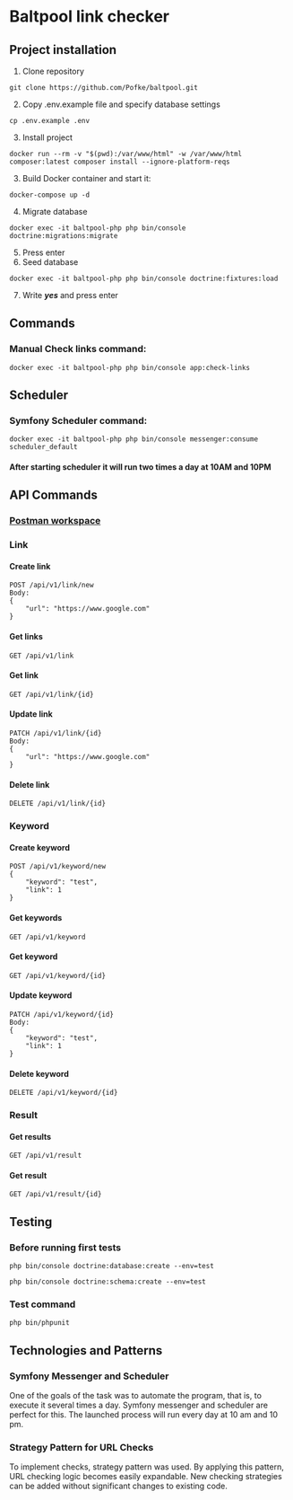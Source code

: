 # Baltpool link checker

## Project installation
1. Clone repository
```
git clone https://github.com/Pofke/baltpool.git
```
2. Copy .env.example file and specify database settings
```
cp .env.example .env
```
3. Install project
```
docker run --rm -v "$(pwd):/var/www/html" -w /var/www/html composer:latest composer install --ignore-platform-reqs
```
3. Build Docker container and start it:
```
docker-compose up -d 
```
4. Migrate database
```
docker exec -it baltpool-php php bin/console doctrine:migrations:migrate
```
5. Press enter
6. Seed database
```
docker exec -it baltpool-php php bin/console doctrine:fixtures:load
```
7. Write **_yes_** and press enter

## Commands
### Manual Check links command: 
```
docker exec -it baltpool-php php bin/console app:check-links 
```
## Scheduler
### Symfony Scheduler command:
```
docker exec -it baltpool-php php bin/console messenger:consume scheduler_default
```
#### After starting scheduler it will run two times a day at 10AM and 10PM
## API Commands
### [Postman workspace](https://www.postman.com/docking-module-geologist-64116823/workspace/baltpool)
### Link
#### Create link
```
POST /api/v1/link/new
Body:
{
    "url": "https://www.google.com"
}
```
#### Get links
```
GET /api/v1/link
```
#### Get link
```
GET /api/v1/link/{id}
```
#### Update link
```
PATCH /api/v1/link/{id}
Body:
{
    "url": "https://www.google.com"
}
```
#### Delete link
```
DELETE /api/v1/link/{id}
```
### Keyword
#### Create keyword
```
POST /api/v1/keyword/new
{
    "keyword": "test",
    "link": 1
}
```
#### Get keywords
```
GET /api/v1/keyword
```
#### Get keyword
```
GET /api/v1/keyword/{id}
```
#### Update keyword
```
PATCH /api/v1/keyword/{id}
Body:
{
    "keyword": "test",
    "link": 1
}
```
#### Delete keyword
```
DELETE /api/v1/keyword/{id}
```
### Result
#### Get results
```
GET /api/v1/result
```
#### Get result
```
GET /api/v1/result/{id}
```
## Testing
### Before running first tests
```
php bin/console doctrine:database:create --env=test
```
```
php bin/console doctrine:schema:create --env=test
```
### Test command
```
php bin/phpunit
```
## Technologies and Patterns
### Symfony Messenger and Scheduler
One of the goals of the task was to automate the program, that is, to execute it several times a day. Symfony messenger and scheduler are perfect for this. The launched process will run every day at 10 am and 10 pm.
### Strategy Pattern for URL Checks
To implement checks, strategy pattern was used. By applying this pattern, URL checking logic becomes easily expandable. New checking strategies can be added without significant changes to existing code.

